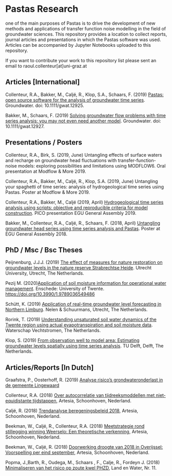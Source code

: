 # Pastas Research
one of the main purposes of Pastas is to drive the development of new methods and applications of transfer function noise modelling in the field of groundwater sciences. This repository provides a location to collect reports, journal articles and presentations in which the Pastas software was used. Articles can be accompanied by Jupyter Notebooks uploaded to this repository. 

If you want to contribute your work to this repository list please sent an email to raoul.collenteur[at]uni-graz.at

Articles [International]
------------------------
Collenteur, R.A., Bakker, M., Caljé, R., Klop, S.A., Schaars, F. (2019) [Pastas: open source software for the analysis of groundwater time series](https://ngwa.onlinelibrary.wiley.com/doi/abs/10.1111/gwat.12925). Groundwater. doi: 10.1111/gwat.12925.

Bakker, M., Schaars, F. (2019) [Solving groundwater flow problems with time series analysis: you may not even need another model](https://ngwa.onlinelibrary.wiley.com/doi/abs/10.1111/gwat.12927). Groundwater. doi: 10.1111/gwat.12927.

Presentations / Posters
-----------------------
Collenteur, R.A., Birk, S. (2019, June) Untangling effects of surface waters and recharge on groundwater head fluctuations with transfer-function-noise models: exploring possibilities and limitations using MODFLOW6. Oral presentation at Modflow & More 2019.

Collenteur, R.A., Bakker, M., Caljé, R., Klop, S.A. (2019, June) Untangling your spaghetti of time series: analysis of hydrogeological time series using Pastas. Poster at Modflow & More 2019.

Collenteur, R.A., Bakker, M., Caljé (2019, April) [Hydrogeological time series analysis using scripts: objective and reproducible criteria for model construction](https://meetingorganizer.copernicus.org/EGU2019/EGU2019-15091.pdf). PICO presentation EGU General Assembly 2019.

Bakker, M., Collenteur, R.A., Caljé, R., Schaars, F. (2018, April) [Untangling groundwater head series using time series analysis and Pastas](https://meetingorganizer.copernicus.org/EGU2018/EGU2018-7194.pdf). Poster at EGU General Assembly 2018. 

PhD / Msc / Bsc Theses
--------------
Peijnenburg, J.J.J. (2019) [The effect of measures for nature restoration on groundwater levels in the nature reserve Strabrechtse Heide](https://dspace.library.uu.nl/handle/1874/393820). Utrecht University, Utrecht, The Netherlands.

Pezij M. (2020)[Application of soil moisture information for operational water management](https://ris.utwente.nl/ws/portalfiles/portal/167919982/Pezij_dissertation_final.pdf). Enschede: University of Twente. https://doi.org/10.3990/1.9789036549486

Schütt, K. (2019) [Application of real-time groundwater level forecasting in Northern Limburg](https://github.com/nens/pastas-realtime/blob/master/Documentation/Pastas_realtime_toepassing_Noord_Limburg.pdf). Nelen & Schuurmans, Utrecht, The Netherlands.

Rorink, T. (2019) [Understanding unsaturated soil water dynamics of the Twente region using actual evapotranspiration and soil moisture data](https://essay.utwente.nl/80223/1/Rorink-Thorvald-Hoofdverslag.pdf). Waterschap Vechtstromen, The Netherlands.

Klop, S. (2019) [From observation well to model area: Estimating groundwater levels spatially using time series analysis](http://resolver.tudelft.nl/uuid:362f6b0f-b3aa-41c6-b47e-b625c963d8a0). TU Delft, Delft, The Netherlands.

Articles/Reports [In Dutch]
-------------------
Graafstra, P., Oosterhoff, R. (2019) [Analyse risico’s grondwateronderlast in de gemeente Lingewaard](https://www.lingewaard.nl/mgd/files/rapportage_lokale_stresstest.pdf)

Collenteur, R.A. (2018) [Over autocorrelatie van tijdreeksmoddellen met niet-equidistante tijdstappen](http://www.artesia-water.nl/wp-content/uploads/Autocorrelatie_niet_gelijke_tijdstappen.pdf), Artesia, Schoonhoven, Nederland.

Caljé, R. (2018) [Trendanalyse beregeningsbeleid 2018](http://onderzoeksbank.brabant.nl/onderzoeksbank/onderzoek/evaluatie-beregeningsbeleid-trendanalyse-beregeningsbeleid-2018), Artesia, Schoonhoven, Nederland.

Beekman, W., Caljé, R., Collenteur, R.A. (2018) [Meetstrategie rond stillegging winning Weerselo: Een theoretische verkenning](http://edepot.wur.nl/464397), Artesia, Schoonhoven, Nederland.

Beekman, W., Caljé, R. (2018) [Doorwerking droogte van 2018 in Overijssel: Voorspelling per eind september](http://edepot.wur.nl/464068), Artesia, Schoonhoven, Nederland.

Popma, J.,Barth, R., Oudega, M., Schaars , F., Calje, R., Fordeyn J. (2018) [Minimaliseren van het risico op zoute kwel PHZD](http://www.wiertsema.nl/resources/site1/General/Artikel_Land_en_Water.pdf), Land en Water, Nr. 11.
